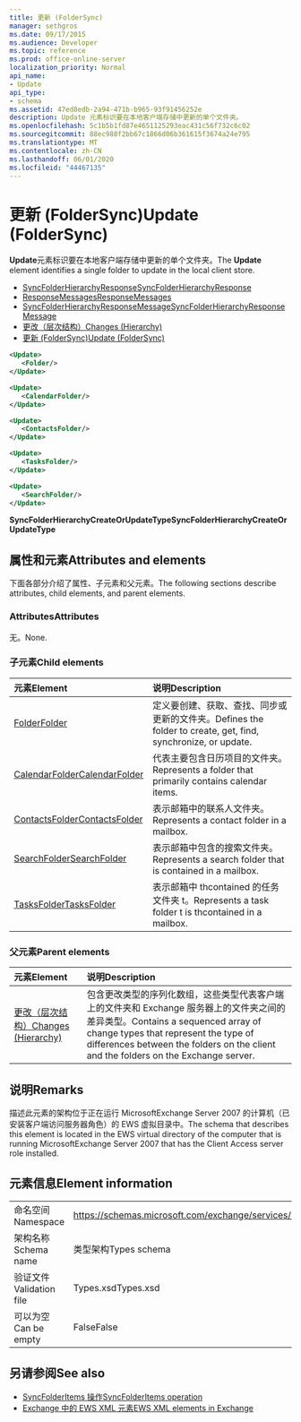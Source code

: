 ```yaml
---
title: 更新 (FolderSync)
manager: sethgros
ms.date: 09/17/2015
ms.audience: Developer
ms.topic: reference
ms.prod: office-online-server
localization_priority: Normal
api_name:
- Update
api_type:
- schema
ms.assetid: 47ed8edb-2a94-471b-b965-93f91456252e
description: Update 元素标识要在本地客户端存储中更新的单个文件夹。
ms.openlocfilehash: 5c1b5b1fd87e4651125293eac431c56f732c6c02
ms.sourcegitcommit: 88ec988f2bb67c1866d06b361615f3674a24e795
ms.translationtype: MT
ms.contentlocale: zh-CN
ms.lasthandoff: 06/01/2020
ms.locfileid: "44467135"
---
```

# <a name="update-foldersync"></a><span data-ttu-id="3f5f0-103">更新 (FolderSync)</span><span class="sxs-lookup"><span data-stu-id="3f5f0-103">Update (FolderSync)</span></span>

<span data-ttu-id="3f5f0-104">**Update**元素标识要在本地客户端存储中更新的单个文件夹。</span><span class="sxs-lookup"><span data-stu-id="3f5f0-104">The **Update** element identifies a single folder to update in the local client store.</span></span> 
  
- [<span data-ttu-id="3f5f0-105">SyncFolderHierarchyResponse</span><span class="sxs-lookup"><span data-stu-id="3f5f0-105">SyncFolderHierarchyResponse</span></span>](syncfolderhierarchyresponse.md) 
- [<span data-ttu-id="3f5f0-106">ResponseMessages</span><span class="sxs-lookup"><span data-stu-id="3f5f0-106">ResponseMessages</span></span>](responsemessages.md) 
- [<span data-ttu-id="3f5f0-107">SyncFolderHierarchyResponseMessage</span><span class="sxs-lookup"><span data-stu-id="3f5f0-107">SyncFolderHierarchyResponseMessage</span></span>](syncfolderhierarchyresponsemessage.md)  
- [<span data-ttu-id="3f5f0-108">更改（层次结构）</span><span class="sxs-lookup"><span data-stu-id="3f5f0-108">Changes (Hierarchy)</span></span>](changes-hierarchy.md) 
- [<span data-ttu-id="3f5f0-109">更新 (FolderSync)</span><span class="sxs-lookup"><span data-stu-id="3f5f0-109">Update (FolderSync)</span></span>](update-foldersync.md)
  
```xml
<Update>
   <Folder/>
</Update>
```

```xml
<Update>
   <CalendarFolder/>
</Update>
```

```xml
<Update>
   <ContactsFolder/>
</Update>
```

```xml
<Update>
   <TasksFolder/>
</Update>
```

```xml
<Update>
   <SearchFolder/>
</Update>
```

<span data-ttu-id="3f5f0-110">**SyncFolderHierarchyCreateOrUpdateType**</span><span class="sxs-lookup"><span data-stu-id="3f5f0-110">**SyncFolderHierarchyCreateOrUpdateType**</span></span>

## <a name="attributes-and-elements"></a><span data-ttu-id="3f5f0-111">属性和元素</span><span class="sxs-lookup"><span data-stu-id="3f5f0-111">Attributes and elements</span></span>

<span data-ttu-id="3f5f0-112">下面各部分介绍了属性、子元素和父元素。</span><span class="sxs-lookup"><span data-stu-id="3f5f0-112">The following sections describe attributes, child elements, and parent elements.</span></span>
  
### <a name="attributes"></a><span data-ttu-id="3f5f0-113">Attributes</span><span class="sxs-lookup"><span data-stu-id="3f5f0-113">Attributes</span></span>

<span data-ttu-id="3f5f0-114">无。</span><span class="sxs-lookup"><span data-stu-id="3f5f0-114">None.</span></span>
  
### <a name="child-elements"></a><span data-ttu-id="3f5f0-115">子元素</span><span class="sxs-lookup"><span data-stu-id="3f5f0-115">Child elements</span></span>

|<span data-ttu-id="3f5f0-116">**元素**</span><span class="sxs-lookup"><span data-stu-id="3f5f0-116">**Element**</span></span>|<span data-ttu-id="3f5f0-117">**说明**</span><span class="sxs-lookup"><span data-stu-id="3f5f0-117">**Description**</span></span>|
|:-----|:-----|
|[<span data-ttu-id="3f5f0-118">Folder</span><span class="sxs-lookup"><span data-stu-id="3f5f0-118">Folder</span></span>](folder.md) <br/> |<span data-ttu-id="3f5f0-119">定义要创建、获取、查找、同步或更新的文件夹。</span><span class="sxs-lookup"><span data-stu-id="3f5f0-119">Defines the folder to create, get, find, synchronize, or update.</span></span>  <br/> |
|[<span data-ttu-id="3f5f0-120">CalendarFolder</span><span class="sxs-lookup"><span data-stu-id="3f5f0-120">CalendarFolder</span></span>](calendarfolder.md) <br/> |<span data-ttu-id="3f5f0-121">代表主要包含日历项目的文件夹。</span><span class="sxs-lookup"><span data-stu-id="3f5f0-121">Represents a folder that primarily contains calendar items.</span></span>  <br/> |
|[<span data-ttu-id="3f5f0-122">ContactsFolder</span><span class="sxs-lookup"><span data-stu-id="3f5f0-122">ContactsFolder</span></span>](contactsfolder.md) <br/> |<span data-ttu-id="3f5f0-123">表示邮箱中的联系人文件夹。</span><span class="sxs-lookup"><span data-stu-id="3f5f0-123">Represents a contact folder in a mailbox.</span></span>  <br/> |
|[<span data-ttu-id="3f5f0-124">SearchFolder</span><span class="sxs-lookup"><span data-stu-id="3f5f0-124">SearchFolder</span></span>](searchfolder.md) <br/> |<span data-ttu-id="3f5f0-125">表示邮箱中包含的搜索文件夹。</span><span class="sxs-lookup"><span data-stu-id="3f5f0-125">Represents a search folder that is contained in a mailbox.</span></span>  <br/> |
|[<span data-ttu-id="3f5f0-126">TasksFolder</span><span class="sxs-lookup"><span data-stu-id="3f5f0-126">TasksFolder</span></span>](tasksfolder.md) <br/> |<span data-ttu-id="3f5f0-127">表示邮箱中 thcontained 的任务文件夹 t。</span><span class="sxs-lookup"><span data-stu-id="3f5f0-127">Represents a task folder t is thcontained in a mailbox.</span></span>  <br/> |
   
### <a name="parent-elements"></a><span data-ttu-id="3f5f0-128">父元素</span><span class="sxs-lookup"><span data-stu-id="3f5f0-128">Parent elements</span></span>

|<span data-ttu-id="3f5f0-129">**元素**</span><span class="sxs-lookup"><span data-stu-id="3f5f0-129">**Element**</span></span>|<span data-ttu-id="3f5f0-130">**说明**</span><span class="sxs-lookup"><span data-stu-id="3f5f0-130">**Description**</span></span>|
|:-----|:-----|
|[<span data-ttu-id="3f5f0-131">更改（层次结构）</span><span class="sxs-lookup"><span data-stu-id="3f5f0-131">Changes (Hierarchy)</span></span>](changes-hierarchy.md) <br/> |<span data-ttu-id="3f5f0-132">包含更改类型的序列化数组，这些类型代表客户端上的文件夹和 Exchange 服务器上的文件夹之间的差异类型。</span><span class="sxs-lookup"><span data-stu-id="3f5f0-132">Contains a sequenced array of change types that represent the type of differences between the folders on the client and the folders on the Exchange server.</span></span>  <br/> |
   
## <a name="remarks"></a><span data-ttu-id="3f5f0-133">说明</span><span class="sxs-lookup"><span data-stu-id="3f5f0-133">Remarks</span></span>

<span data-ttu-id="3f5f0-134">描述此元素的架构位于正在运行 MicrosoftExchange Server 2007 的计算机（已安装客户端访问服务器角色）的 EWS 虚拟目录中。</span><span class="sxs-lookup"><span data-stu-id="3f5f0-134">The schema that describes this element is located in the EWS virtual directory of the computer that is running MicrosoftExchange Server 2007 that has the Client Access server role installed.</span></span>
  
## <a name="element-information"></a><span data-ttu-id="3f5f0-135">元素信息</span><span class="sxs-lookup"><span data-stu-id="3f5f0-135">Element information</span></span>

|||
|:-----|:-----|
|<span data-ttu-id="3f5f0-136">命名空间</span><span class="sxs-lookup"><span data-stu-id="3f5f0-136">Namespace</span></span>  <br/> |https://schemas.microsoft.com/exchange/services/2006/types  <br/> |
|<span data-ttu-id="3f5f0-137">架构名称</span><span class="sxs-lookup"><span data-stu-id="3f5f0-137">Schema name</span></span>  <br/> |<span data-ttu-id="3f5f0-138">类型架构</span><span class="sxs-lookup"><span data-stu-id="3f5f0-138">Types schema</span></span>  <br/> |
|<span data-ttu-id="3f5f0-139">验证文件</span><span class="sxs-lookup"><span data-stu-id="3f5f0-139">Validation file</span></span>  <br/> |<span data-ttu-id="3f5f0-140">Types.xsd</span><span class="sxs-lookup"><span data-stu-id="3f5f0-140">Types.xsd</span></span>  <br/> |
|<span data-ttu-id="3f5f0-141">可以为空</span><span class="sxs-lookup"><span data-stu-id="3f5f0-141">Can be empty</span></span>  <br/> |<span data-ttu-id="3f5f0-142">False</span><span class="sxs-lookup"><span data-stu-id="3f5f0-142">False</span></span>  <br/> |
   
## <a name="see-also"></a><span data-ttu-id="3f5f0-143">另请参阅</span><span class="sxs-lookup"><span data-stu-id="3f5f0-143">See also</span></span>

- [<span data-ttu-id="3f5f0-144">SyncFolderItems 操作</span><span class="sxs-lookup"><span data-stu-id="3f5f0-144">SyncFolderItems operation</span></span>](syncfolderitems-operation.md)
- [<span data-ttu-id="3f5f0-145">Exchange 中的 EWS XML 元素</span><span class="sxs-lookup"><span data-stu-id="3f5f0-145">EWS XML elements in Exchange</span></span>](ews-xml-elements-in-exchange.md)

